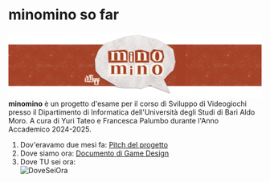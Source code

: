 # minomino so far
![title](docs/img/banner/title.png)  
**minomino** è un progetto d'esame per il corso di Sviluppo di Videogiochi presso il Dipartimento di Informatica dell'Università degli Studi di Bari Aldo Moro. A cura di Yuri Tateo e Francesca Palumbo durante l'Anno Accademico 2024-2025.

1. Dov'eravamo due mesi fa:
[Pitch del progetto](docs/PitchMinoMino.pdf)
2. Dove siamo ora:
[Documento di Game Design](docs/GameDesignDoc.md)
3. Dove TU sei ora:  
![DoveSeiOra](https://media.giphy.com/media/v1.Y2lkPTc5MGI3NjExeDE3eXlsZ3Izejh4azdzNXUyMmN6d2t2M2FqMHkxM3d3dWswMTJzMiZlcD12MV9naWZzX3NlYXJjaCZjdD1n/NytMLKyiaIh6VH9SPm/giphy.gif)

